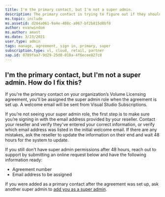 ```yaml
---
title: I'm the primary contact, but I'm not a super admin.
description: The primary contact is trying to figure out if they should have super admin permissions
ms.topic: include 
ms.assetid: d204a061-9a4e-408c-a967-bf2b815d0bf8
author: evanwindom
ms.author: amast
ms.date: 3/23/2021
user.type: admin
tags: manage, agreement, sign in, primary, super
subscription.type: vl, cloud, retail, partner 
sap.id: 8789faa7-9d29-25d8-018a-4f6ecee827c8
--- 
```


## I'm the primary contact, but I'm not a super admin. How do I fix this?

If you're the primary contact on your organization’s Volume Licensing agreement, you'll be assigned the super admin role when the agreement is set up. A welcome email will be sent from Visual Studio Subscriptions.

If you’re not seeing your super admin role, the first step is to make sure you’re signing in with the email address provided by your reseller. Contact your reseller and verify they've entered your correct information, or verify which email address was listed in the initial welcome email. If there are any mistakes, ask the reseller to update the information on their end and wait 48 hours for the system to update. 

If you still don't have super admin permissions after 48 hours, reach out to support by submitting an online request below and have the following information ready:
- Agreement number
- Email address to be assigned

If you were added as a primary contact after the agreement was set up, ask another super admin to [add you as a super admin](https://docs.microsoft.com/visualstudio/subscriptions/admin-roles#assigning-admins).